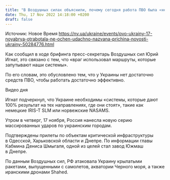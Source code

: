 ```yaml
---
title: "В Воздушных силах объяснили, почему сегодня работа ПВО была «не такой успешной»"
date: Thu, 17 Nov 2022 14:18:00 +0200
draft: false
---
```

Источник: Новое Время https://nv.ua/ukraine/events/pvo-ukrainy-17-noyabrya-otrabotala-ne-ochen-udachno-nazvana-prichina-novosti-ukrainy-50284776.html


Как сообщил в ходе брифинга пресс-секретарь Воздушных сил Юрий Игнат, это связано с тем, что «враг использовал маршруты, которые запутывают наши системы».

По его словам, это обусловлено тем, что у Украины нет достаточно средств ПВО, чтобы работать достаточно эффективно.

 Видео дня   

Игнат подчеркнул, что Украине необходимы «системы, которые дают 100% результат на тех направлениях, где они стоят», такие как немецкие IRIS-T SLM или норвежские NASAMS.

Утром в четверг, 17 ноября, Россия нанесла новую серию массированных ударов по украинским городам.

Подтверждены прилеты по объектам критической инфраструктуры в Одесской, Харьковской области и Днепре. По информации главы Кабмина Дениса Шмыгаля, одной из целей стал завод Южмаш в Днепре.

По данным Воздушных сил, РФ атаковала Украину крылатыми ракетами, выпущенными с самолетов, акватории Черного моря, а также иранскими дронами Shahed.
